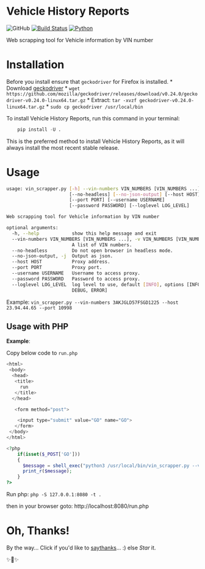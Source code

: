 # Vehicle History Reports

![GitHub](https://img.shields.io/github/license/mmphego/vehicle_history_reports.svg)
[![Build Status](https://img.shields.io/travis/mmphego/vehicle_history_reportssvg)](https://travis-ci.com/mmphego/vehicle_history_reports)
[![Python](https://img.shields.io/badge/Python-3.6%2B-red.svg)](https://www.python.org/downloads/)

Web scrapping tool for Vehicle information by VIN number

# Installation

Before you install ensure that `geckodriver` for Firefox is installed.
    *   Download [geckodriver](https://github.com/mozilla/geckodriver)
        *   ```wget https://github.com/mozilla/geckodriver/releases/download/v0.24.0/geckodriver-v0.24.0-linux64.tar.gz```
        *   Extract: ```tar -xvzf geckodriver-v0.24.0-linux64.tar.gz```
    *   `sudo cp geckodriver /usr/local/bin`

To install Vehicle History Reports, run this command in your terminal:

```python
    pip install -U .
```

This is the preferred method to install Vehicle History Reports, as it will always install the most recent stable release.

# Usage

```bash
usage: vin_scrapper.py [-h] --vin-numbers VIN_NUMBERS [VIN_NUMBERS ...]
                       [--no-headless] [--no-json-output] [--host HOST]
                       [--port PORT] [--username USERNAME]
                       [--password PASSWORD] [--loglevel LOG_LEVEL]

Web scrapping tool for Vehicle information by VIN number

optional arguments:
  -h, --help            show this help message and exit
  --vin-numbers VIN_NUMBERS [VIN_NUMBERS ...], -v VIN_NUMBERS [VIN_NUMBERS ...]
                        A list of VIN numbers.
  --no-headless         Do not open browser in headless mode.
  --no-json-output, -j  Output as json.
  --host HOST           Proxy address.
  --port PORT           Proxy port.
  --username USERNAME   Username to access proxy.
  --password PASSWORD   Password to access proxy.
  --loglevel LOG_LEVEL  log level to use, default [INFO], options [INFO,
                        DEBUG, ERROR]
```

Example:
`vin_scrapper.py --vin-numbers 3AKJGLD57FSGD1225 --host 23.94.44.65 --port 10998`

## Usage with PHP

**Example**:

Copy below code to `run.php`

```php
<html>
 <body>
  <head>
   <title>
     run
   </title>
  </head>

   <form method="post">

    <input type="submit" value="GO" name="GO">
   </form>
 </body>
</html>

<?php
    if(isset($_POST['GO']))
    {
      $message = shell_exec("python3 /usr/local/bin/vin_scrapper.py --vin-numbers JN8AZ2NC3G9400704 --host 23.94.44.65 --port 10998");
      print_r($message);
    }
?>

```
Run php:
`php -S 127.0.0.1:8080 -t .`

then in your browser goto: http://localhost:8080/run.php

# Oh, Thanks!

By the way...
Click if you'd like to [saythanks](https://saythanks.io/to/>mmphego)... :) else *Star* it.

✨🍰✨
